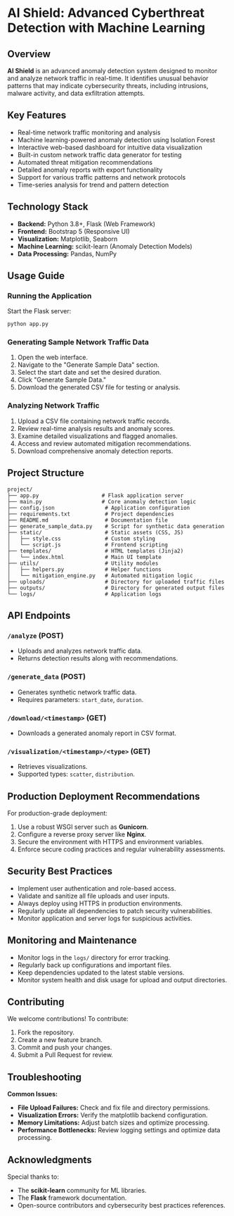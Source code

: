 # **AI Shield: Advanced Cyberthreat Detection with Machine Learning**

## **Overview**
**AI Shield** is an advanced anomaly detection system designed to monitor and analyze network traffic in real-time. It identifies unusual behavior patterns that may indicate cybersecurity threats, including intrusions, malware activity, and data exfiltration attempts.

## **Key Features**
- Real-time network traffic monitoring and analysis
- Machine learning-powered anomaly detection using Isolation Forest
- Interactive web-based dashboard for intuitive data visualization
- Built-in custom network traffic data generator for testing
- Automated threat mitigation recommendations
- Detailed anomaly reports with export functionality
- Support for various traffic patterns and network protocols
- Time-series analysis for trend and pattern detection

## **Technology Stack**
- **Backend:** Python 3.8+, Flask (Web Framework)
- **Frontend:** Bootstrap 5 (Responsive UI)
- **Visualization:** Matplotlib, Seaborn
- **Machine Learning:** scikit-learn (Anomaly Detection Models)
- **Data Processing:** Pandas, NumPy

## **Usage Guide**

### Running the Application
Start the Flask server:
```bash
python app.py
```

### Generating Sample Network Traffic Data
1. Open the web interface.
2. Navigate to the "Generate Sample Data" section.
3. Select the start date and set the desired duration.
4. Click "Generate Sample Data."
5. Download the generated CSV file for testing or analysis.

### Analyzing Network Traffic
1. Upload a CSV file containing network traffic records.
2. Review real-time analysis results and anomaly scores.
3. Examine detailed visualizations and flagged anomalies.
4. Access and review automated mitigation recommendations.
5. Download comprehensive anomaly detection reports.

## **Project Structure**
```
project/
├── app.py                    # Flask application server
├── main.py                   # Core anomaly detection logic
├── config.json                # Application configuration
├── requirements.txt           # Project dependencies
├── README.md                  # Documentation file
├── generate_sample_data.py    # Script for synthetic data generation
├── static/                    # Static assets (CSS, JS)
│   ├── style.css              # Custom styling
│   └── script.js              # Frontend scripting
├── templates/                 # HTML templates (Jinja2)
│   └── index.html             # Main UI template
├── utils/                     # Utility modules
│   ├── helpers.py             # Helper functions
│   └── mitigation_engine.py   # Automated mitigation logic
├── uploads/                   # Directory for uploaded traffic files
├── outputs/                   # Directory for generated output files
└── logs/                      # Application logs
```

## **API Endpoints**

### `/analyze` (POST)
- Uploads and analyzes network traffic data.
- Returns detection results along with recommendations.

### `/generate_data` (POST)
- Generates synthetic network traffic data.
- Requires parameters: `start_date`, `duration`.

### `/download/<timestamp>` (GET)
- Downloads a generated anomaly report in CSV format.

### `/visualization/<timestamp>/<type>` (GET)
- Retrieves visualizations.
- Supported types: `scatter`, `distribution`.

## **Production Deployment Recommendations**
For production-grade deployment:
1. Use a robust WSGI server such as **Gunicorn**.
2. Configure a reverse proxy server like **Nginx**.
3. Secure the environment with HTTPS and environment variables.
4. Enforce secure coding practices and regular vulnerability assessments.

## **Security Best Practices**
- Implement user authentication and role-based access.
- Validate and sanitize all file uploads and user inputs.
- Always deploy using HTTPS in production environments.
- Regularly update all dependencies to patch security vulnerabilities.
- Monitor application and server logs for suspicious activities.

## **Monitoring and Maintenance**
- Monitor logs in the `logs/` directory for error tracking.
- Regularly back up configurations and important files.
- Keep dependencies updated to the latest stable versions.
- Monitor system health and disk usage for upload and output directories.

## **Contributing**
We welcome contributions! To contribute:
1. Fork the repository.
2. Create a new feature branch.
3. Commit and push your changes.
4. Submit a Pull Request for review.

## **Troubleshooting**
**Common Issues:**
- **File Upload Failures:** Check and fix file and directory permissions.
- **Visualization Errors:** Verify the matplotlib backend configuration.
- **Memory Limitations:** Adjust batch sizes and optimize processing.
- **Performance Bottlenecks:** Review logging settings and optimize data processing.

## **Acknowledgments**
Special thanks to:
- The **scikit-learn** community for ML libraries.
- The **Flask** framework documentation.
- Open-source contributors and cybersecurity best practices references.
